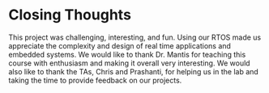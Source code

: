 # Closing Thoughts

This project was challenging, interesting, and fun. Using our RTOS made us appreciate the complexity and design of real time applications and embedded systems. We would like to thank Dr. Mantis for teaching this course with enthusiasm and making it overall very interesting. We would also like to thank the TAs, Chris and Prashanti, for helping us in the lab and taking the time to provide feedback on our projects.
